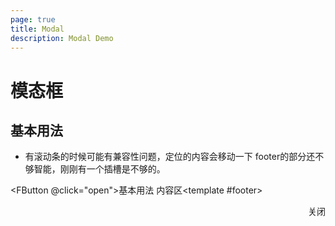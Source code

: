 ```yaml
---
page: true
title: Modal
description: Modal Demo
---
```


# 模态框

## 基本用法
  - 有滚动条的时候可能有兼容性问题，定位的内容会移动一下 footer的部分还不够智能，刚刚有一个插槽是不够的。

<FButton @click="open">基本用法</FButton>
<FModal v-model="showModal" title="中文和英文">内容区<template #footer>
<div style="text-align:right">
<FButton type="primary" @click="showModal=false" size="small">关闭</FButton>
</div></template></FModal>

<script setup>
import { ref } from 'vue';
let showModal=ref(false);
const open =()=>{
    showModal.value=true
}
</script>

<div style="height:1000px"></div>
